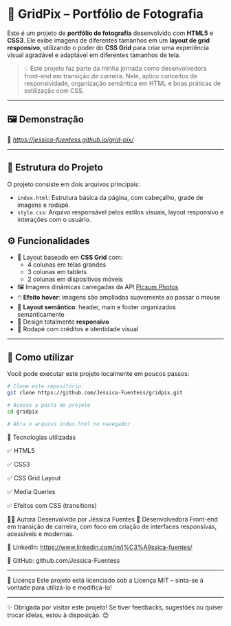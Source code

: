 # 📸 GridPix – Portfólio de Fotografia

Este é um projeto de **portfólio de fotografia** desenvolvido com **HTML5** e **CSS3**. Ele exibe imagens de diferentes tamanhos em um **layout de grid responsivo**, utilizando o poder do **CSS Grid** para criar uma experiência visual agradável e adaptável em diferentes tamanhos de tela.

> 💡 Este projeto faz parte da minha jornada como desenvolvedora front-end em transição de carreira. Nele, aplico conceitos de responsividade, organização semântica em HTML e boas práticas de estilização com CSS.

---

## 🖼️ Demonstração

🔗 *https://jessica-fuentess.github.io/grid-pix/*

---

## 📁 Estrutura do Projeto

O projeto consiste em dois arquivos principais:

- `index.html`: Estrutura básica da página, com cabeçalho, grade de imagens e rodapé.
- `style.css`: Arquivo responsável pelos estilos visuais, layout responsivo e interações com o usuário.

## ⚙️ Funcionalidades

- 🧩 Layout baseado em **CSS Grid** com:
  - 4 colunas em telas grandes
  - 3 colunas em tablets
  - 2 colunas em dispositivos móveis
- 🖼️ Imagens dinâmicas carregadas da API [Picsum Photos](https://picsum.photos/)
- 🖱️ **Efeito hover**: imagens são ampliadas suavemente ao passar o mouse
- 🧾 **Layout semântico**: header, main e footer organizados semanticamente
- 📱 Design totalmente **responsivo**
- 📌 Rodapé com créditos e identidade visual

---

## 🚀 Como utilizar

Você pode executar este projeto localmente em poucos passos:

```bash
# Clone este repositório
git clone https://github.com/Jessica-Fuentess/gridpix.git

# Acesse a pasta do projeto
cd gridpix

# Abra o arquivo index.html no navegador
```

🧰 Tecnologias utilizadas

✅ HTML5

✅ CSS3

✅ CSS Grid Layout

✅ Media Queries

✅ Efeitos com CSS (transitions)

👩‍💻 Autora
Desenvolvido por Jéssica Fuentes 💜
Desenvolvedora Front-end em transição de carreira, com foco em criação de interfaces responsivas, acessíveis e modernas.

🔗 LinkedIn: https://www.linkedin.com/in/j%C3%A9ssica-fuentes/

🔗 GitHub: github.com/Jessica-Fuentess 

---

📄 Licença
Este projeto está licenciado sob a Licença MIT – sinta-se à vontade para utilizá-lo e modificá-lo!

---

✨ Obrigada por visitar este projeto! Se tiver feedbacks, sugestões ou quiser trocar ideias, estou à disposição. 😊
